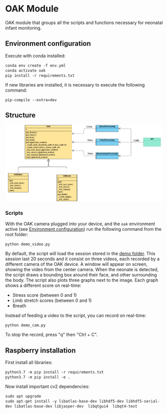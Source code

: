 # OAK Module
OAK module that groups all the scripts and functions necessary for neonatal infant monitoring.

## Environment configuration
Execute with conda installed:
```
conda env create -f env.yml
conda activate oak
pip install -r requirements.txt
```

If new libraries are installed, it is necessary to execute the following command:
```
pip-compile --extra=dev
```

## Structure

![Classes diagram](img/classes_diagram.png?raw=true)

### Scripts

With the OAK camera plugged into your device, and the `oak` environment active (see [Environment configuration](#environment-configuration)) run the following command from the root folder:

```
python demo_video.py
```

By default, the script will load the session stored in the [demo folder](demo). This session last 20 seconds and it consist on three videos, each recorded by a different camera of the OAK device.
A window will appear on screen, showing the video from the center camera. When the neonate is detected, the script draws a bounding box around their face, and other surrounding the body.
The script also plots three graphs next to the image. Each graph shows a different score on real-time:
- Stress score (between 0 and 1)
- Limb stretch scores (between 0 and 1)
- Breath

Instead of feeding a video to the script, you can record on real-time:

```
python demo_cam.py
```

To stop the record, press "q" then "Ctrl + C".

## Raspberry installation
First install all libraries:
```
python3.7 -m pip install -r requirements.txt
python3.7 -m pip install -e .
```

Now install important cv2 dependencies:
```
sudo apt upgrade
sudo apt-get install -y libatlas-base-dev libhdf5-dev libhdf5-serial-dev libatlas-base-dev libjasper-dev  libqtgui4  libqt4-test
```